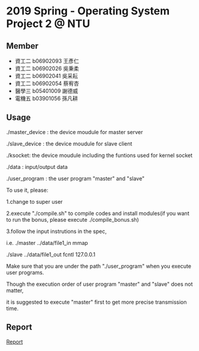 # 2019 Spring - Operating System Project 2 @ NTU

## Member

* 資工二 b06902093 王彥仁
* 資工二 b06902026 吳秉柔
* 資工二 b06902041 吳采耘
* 資工二 b06902054 蔡宥杏
* 醫學三 b05401009 謝德威
* 電機五 b03901056 孫凡耕

## Usage
./master_device : the device moudule for master server

./slave_device  : the device moudule for slave client

./ksocket: the device moudule including the funtions used for kernel socket

./data   : input/output data

./user_program : the user program "master" and "slave"


To use it, please:

1.change to super user

2.execute "./compile.sh" to compile codes and install modules(if you want to run the bonus, please execute ./compile_bonus.sh)

3.follow the input instrutions in the spec, 

i.e.
./master ../data/file1_in mmap

./slave ../data/file1_out fcntl 127.0.0.1

Make sure that you are under the path "./user_program" when you execute user programs.

Though the execution order of user program "master" and "slave" does not matter,

it is suggested to execute "master" first to get more precise transmission time.

## Report
[Report](https://github.com/wangyenjen/OS-Project-2/blob/master/report.pdf)


